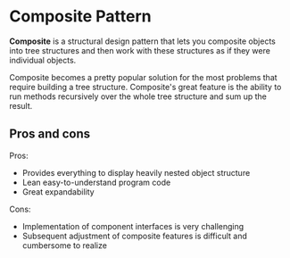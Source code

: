 # Composite Pattern

**Composite** is a structural design pattern that lets you composite objects into tree structures and  then work with these structures as if they were individual objects.

Composite becomes a pretty popular solution for the most problems that require building a tree structure. Composite's great feature is the ability to run methods recursively over the whole tree structure and sum up the result.


## Pros and cons

Pros:

- Provides everything to display heavily nested object structure
- Lean easy-to-understand program code
- Great expandability 

Cons:

- Implementation of component interfaces is very challenging
- Subsequent adjustment of composite features is difficult and cumbersome to realize
